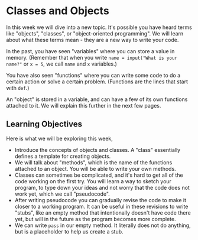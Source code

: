 # Classes and Objects

In this week we will dive into a new topic. It's possible you have heard terms like "objects", "classes", or "object-oriented programming". We will learn about what these terms mean - they are a new way to write your code.

In the past, you have seen "variables" where you can store a value in memory. (Remember that when you write `name = input("What is your name?"` or `x = 5`, we call `name` and `x` variables.)

You have also seen "functions" where you can write some code to do a certain action or solve a certain problem. (Functions are the lines that start with `def`.)

An "object" is stored in a variable, and can have a few of its own functions attached to it. We will explain this further in the next few pages.

## Learning Objectives

Here is what we will be exploring this week,

* Introduce the concepts of objects and classes. A "class" essentially defines a template for creating objects.
* We will talk about "methods", which is the name of the functions attached to an object. You will be able to write your own methods.
* Classes can sometimes be complicated, and it's hard to get all of the code working on the first try. You will learn a way to sketch your program, to type down your ideas and not worry that the code does not work yet, which we call "pseudocode".
* After writing pseudocode you can gradually revise the code to make it closer to a working program. It can be useful in these revisions to write "stubs", like an empty method that intentionally doesn't have code there yet, but will in the future as the program becomes more complete.
* We can write `pass` in our empty method. It literally does not do anything, but is a placeholder to help us create a stub.




